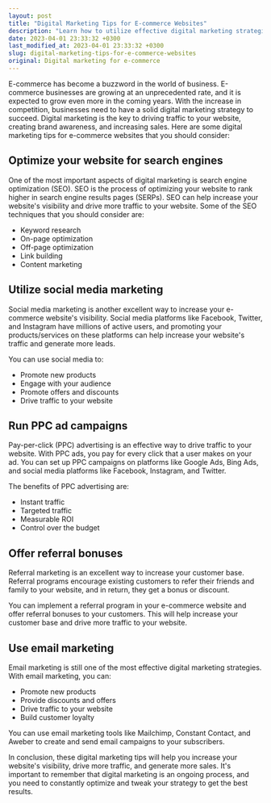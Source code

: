 ```yaml
---
layout: post
title: "Digital Marketing Tips for E-commerce Websites"
description: "Learn how to utilize effective digital marketing strategies for e-commerce businesses that will help drive more traffic and sales to your website."
date: 2023-04-01 23:33:32 +0300
last_modified_at: 2023-04-01 23:33:32 +0300
slug: digital-marketing-tips-for-e-commerce-websites
original: Digital marketing for e-commerce
---
```

E-commerce has become a buzzword in the world of business. E-commerce businesses are growing at an unprecedented rate, and it is expected to grow even more in the coming years. With the increase in competition, businesses need to have a solid digital marketing strategy to succeed. Digital marketing is the key to driving traffic to your website, creating brand awareness, and increasing sales. Here are some digital marketing tips for e-commerce websites that you should consider:

## Optimize your website for search engines

One of the most important aspects of digital marketing is search engine optimization (SEO). SEO is the process of optimizing your website to rank higher in search engine results pages (SERPs). SEO can help increase your website's visibility and drive more traffic to your website. Some of the SEO techniques that you should consider are:

- Keyword research
- On-page optimization
- Off-page optimization
- Link building
- Content marketing

## Utilize social media marketing

Social media marketing is another excellent way to increase your e-commerce website's visibility. Social media platforms like Facebook, Twitter, and Instagram have millions of active users, and promoting your products/services on these platforms can help increase your website's traffic and generate more leads.

You can use social media to:

- Promote new products
- Engage with your audience
- Promote offers and discounts
- Drive traffic to your website

## Run PPC ad campaigns

Pay-per-click (PPC) advertising is an effective way to drive traffic to your website. With PPC ads, you pay for every click that a user makes on your ad. You can set up PPC campaigns on platforms like Google Ads, Bing Ads, and social media platforms like Facebook, Instagram, and Twitter.

The benefits of PPC advertising are:

- Instant traffic
- Targeted traffic
- Measurable ROI
- Control over the budget

## Offer referral bonuses

Referral marketing is an excellent way to increase your customer base. Referral programs encourage existing customers to refer their friends and family to your website, and in return, they get a bonus or discount.

You can implement a referral program in your e-commerce website and offer referral bonuses to your customers. This will help increase your customer base and drive more traffic to your website.

## Use email marketing

Email marketing is still one of the most effective digital marketing strategies. With email marketing, you can:

- Promote new products
- Provide discounts and offers
- Drive traffic to your website
- Build customer loyalty

You can use email marketing tools like Mailchimp, Constant Contact, and Aweber to create and send email campaigns to your subscribers.

In conclusion, these digital marketing tips will help you increase your website's visibility, drive more traffic, and generate more sales. It's important to remember that digital marketing is an ongoing process, and you need to constantly optimize and tweak your strategy to get the best results.